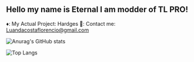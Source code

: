 ## Hello my name is Eternal I am modder of TL PRO!

♦️: My Actual Project: Hardges
📑: Contact me: Luandacostaflorencio@gmail.com

![Anurag's GitHub stats](https://github-readme-stats.vercel.app/api?username=01Eternal&show_icons=true&theme=dracula) 

![Top Langs](https://github-readme-stats.vercel.app/api/top-langs/?username=01Eternal&hide_progress=true&theme=dracula&layout=donut)
